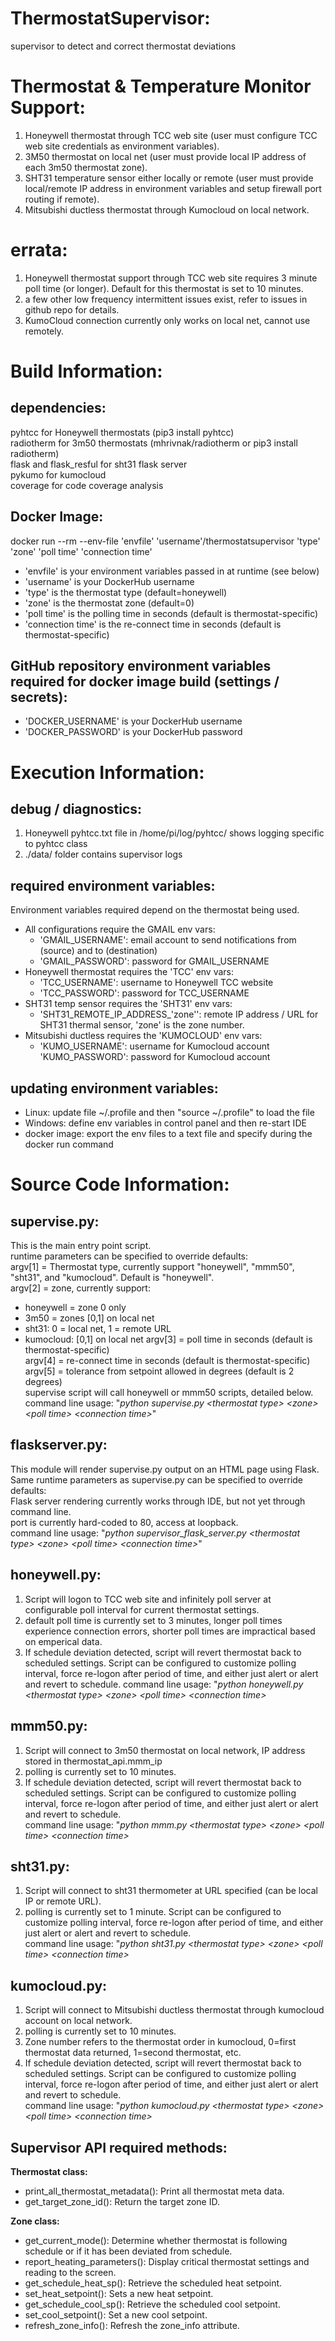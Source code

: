 # ThermostatSupervisor:
supervisor to detect and correct thermostat deviations<br/>

# Thermostat & Temperature Monitor Support:
1. Honeywell thermostat through TCC web site (user must configure TCC web site credentials as environment variables).
2. 3M50 thermostat on local net (user must provide local IP address of each 3m50 thermostat zone).
3. SHT31 temperature sensor either locally or remote (user must provide local/remote IP address in environment variables and setup firewall port routing if remote).
4. Mitsubishi ductless thermostat through Kumocloud on local network.

# errata:
1. Honeywell thermostat support through TCC web site requires 3 minute poll time (or longer).  Default for this thermostat is set to 10 minutes.
2. a few other low frequency intermittent issues exist, refer to issues in github repo for details.
3. KumoCloud connection currently only works on local net, cannot use remotely.

# Build Information:
## dependencies:
pyhtcc for Honeywell thermostats (pip3 install pyhtcc)<br/>
radiotherm for 3m50 thermostats (mhrivnak/radiotherm or pip3 install radiotherm)<br/>
flask and flask_resful for sht31 flask server<br/>
pykumo for kumocloud<br/>
coverage for code coverage analysis<br/>

## Docker Image:
docker run --rm --env-file 'envfile' 'username'/thermostatsupervisor 'type' 'zone' 'poll time' 'connection time'<br/>
* 'envfile' is your environment variables passed in at runtime (see below)<br/>
* 'username' is your DockerHub username<br/>
* 'type' is the thermostat type (default=honeywell)<br/>
* 'zone' is the thermostat zone (default=0)<br/>
* 'poll time' is the polling time in seconds (default is thermostat-specific)<br/>
* 'connection time' is the re-connect time in seconds (default is thermostat-specific)<br/>

## GitHub repository environment variables required for docker image build (settings / secrets):
* 'DOCKER_USERNAME' is your DockerHub username<br/>
* 'DOCKER_PASSWORD' is your DockerHub password<br/>

# Execution Information:
## debug / diagnostics:
1. Honeywell pyhtcc.txt file in /home/pi/log/pyhtcc/ shows logging specific to pyhtcc class
2. ./data/ folder contains supervisor logs

## required environment variables:<br/>
Environment variables required depend on the thermostat being used.<br/>
* All configurations require the GMAIL env vars:
  * 'GMAIL_USERNAME': email account to send notifications from (source) and to (destination)
  * 'GMAIL_PASSWORD': password for GMAIL_USERNAME
* Honeywell thermostat requires the 'TCC' env vars:
  * 'TCC_USERNAME':  username to Honeywell TCC website
  * 'TCC_PASSWORD':  password for TCC_USERNAME
* SHT31 temp sensor requires the 'SHT31' env vars:
  * 'SHT31_REMOTE_IP_ADDRESS_'zone'': remote IP address / URL for SHT31 thermal sensor, 'zone' is the zone number.
* Mitsubishi ductless requires the 'KUMOCLOUD' env vars:
  * 'KUMO_USERNAME': username for Kumocloud account
    'KUMO_PASSWORD': password for Kumocloud account

## updating environment variables:<br/>
* Linux: update file ~/.profile and then "source ~/.profile" to load the file<br/>
* Windows: define env variables in control panel and then re-start IDE<br/>
* docker image: export the env files to a text file and specify during the docker run command<br/>

# Source Code Information:
## supervise.py:
This is the main entry point script.<br/>
runtime parameters can be specified to override defaults:<br/>
argv[1] = Thermostat type, currently support "honeywell", "mmm50", "sht31", and "kumocloud".  Default is "honeywell".<br/>
argv[2] = zone, currently support:<br/>
* honeywell = zone 0 only
* 3m50 = zones [0,1] on local net
* sht31: 0 = local net, 1 = remote URL
* kumocloud: [0,1] on local net
argv[3] = poll time in seconds (default is thermostat-specific)<br/>
argv[4] = re-connect time in seconds (default is thermostat-specific)<br/>
argv[5] = tolerance from setpoint allowed in degrees (default is 2 degrees)<br/>
supervise script will call honeywell or mmm50 scripts, detailed below.<br/>
command line usage:  "*python supervise.py \<thermostat type\> \<zone\> \<poll time\> \<connection time\>*"
  
## flaskserver.py:
This module will render supervise.py output on an HTML page using Flask.<br/>
Same runtime parameters as supervise.py can be specified to override defaults:<br/>
Flask server rendering currently works through IDE, but not yet through command line.<br/>
port is currently hard-coded to 80, access at loopback.<br/>
command line usage:  "*python supervisor_flask_server.py \<thermostat type\> \<zone\> \<poll time\> \<connection time\>*"

## honeywell.py:
1. Script will logon to TCC web site and infinitely poll server at configurable poll interval for current thermostat settings.
2. default poll time is currently set to 3 minutes, longer poll times experience connection errors, shorter poll times are impractical based on emperical data.
3. If schedule deviation detected, script will revert thermostat back to scheduled settings.
Script can be configured to customize polling interval, force re-logon after period of time, and either just alert or alert and revert to schedule.
command line usage:  "*python honeywell.py \<thermostat type\> \<zone\> \<poll time\> \<connection time\>*

## mmm50.py:
1. Script will connect to 3m50 thermostat on local network, IP address stored in thermostat_api.mmm_ip
2. polling is currently set to 10 minutes.
3. If schedule deviation detected, script will revert thermostat back to scheduled settings.
Script can be configured to customize polling interval, force re-logon after period of time, and either just alert or alert and revert to schedule.<br/>
command line usage:  "*python mmm.py \<thermostat type\> \<zone\> \<poll time\> \<connection time\>*

## sht31.py:
1. Script will connect to sht31 thermometer at URL specified (can be local IP or remote URL).
2. polling is currently set to 1 minute.
Script can be configured to customize polling interval, force re-logon after period of time, and either just alert or alert and revert to schedule.<br/>
command line usage:  "*python sht31.py \<thermostat type\> \<zone\> \<poll time\> \<connection time\>*

## kumocloud.py:
1. Script will connect to Mitsubishi ductless thermostat through kumocloud account on local network.
2. polling is currently set to 10 minutes.
3. Zone number refers to the thermostat order in kumocloud, 0=first thermostat data returned, 1=second thermostat, etc.
4. If schedule deviation detected, script will revert thermostat back to scheduled settings.
Script can be configured to customize polling interval, force re-logon after period of time, and either just alert or alert and revert to schedule.<br/>
command line usage:  "*python kumocloud.py \<thermostat type\> \<zone\> \<poll time\> \<connection time\>*

## Supervisor API required methods:<br/>
**Thermostat class:**<br/>
* print_all_thermostat_metadata(): Print all thermostat meta data.
* get_target_zone_id(): Return the target zone ID.

**Zone class:**<br/>
* get_current_mode(): Determine whether thermostat is following schedule or if it has been deviated from schedule.
* report_heating_parameters(): Display critical thermostat settings and reading to the screen.
* get_schedule_heat_sp(): Retrieve the scheduled heat setpoint.
* set_heat_setpoint():  Sets a new heat setpoint.
* get_schedule_cool_sp(): Retrieve the scheduled cool setpoint.
* set_cool_setpoint():  Set a new cool setpoint.
* refresh_zone_info():  Refresh the zone_info attribute.
